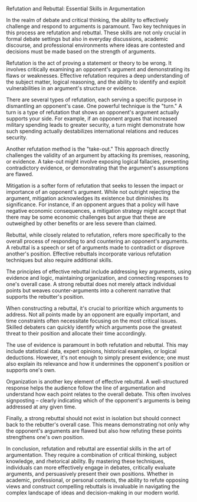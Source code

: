 Refutation and Rebuttal: Essential Skills in Argumentation

In the realm of debate and critical thinking, the ability to effectively challenge and respond to arguments is paramount. Two key techniques in this process are refutation and rebuttal. These skills are not only crucial in formal debate settings but also in everyday discussions, academic discourse, and professional environments where ideas are contested and decisions must be made based on the strength of arguments.

Refutation is the act of proving a statement or theory to be wrong. It involves critically examining an opponent's argument and demonstrating its flaws or weaknesses. Effective refutation requires a deep understanding of the subject matter, logical reasoning, and the ability to identify and exploit vulnerabilities in an argument's structure or evidence.

There are several types of refutation, each serving a specific purpose in dismantling an opponent's case. One powerful technique is the "turn." A turn is a type of refutation that shows an opponent's argument actually supports your side. For example, if an opponent argues that increased military spending leads to greater security, a turn might demonstrate how such spending actually destabilizes international relations and reduces security.

Another refutation method is the "take-out." This approach directly challenges the validity of an argument by attacking its premises, reasoning, or evidence. A take-out might involve exposing logical fallacies, presenting contradictory evidence, or demonstrating that the argument's assumptions are flawed.

Mitigation is a softer form of refutation that seeks to lessen the impact or importance of an opponent's argument. While not outright rejecting the argument, mitigation acknowledges its existence but diminishes its significance. For instance, if an opponent argues that a policy will have negative economic consequences, a mitigation strategy might accept that there may be some economic challenges but argue that these are outweighed by other benefits or are less severe than claimed.

Rebuttal, while closely related to refutation, refers more specifically to the overall process of responding to and countering an opponent's arguments. A rebuttal is a speech or set of arguments made to contradict or disprove another's position. Effective rebuttals incorporate various refutation techniques but also require additional skills.

The principles of effective rebuttal include addressing key arguments, using evidence and logic, maintaining organization, and connecting responses to one's overall case. A strong rebuttal does not merely attack individual points but weaves counter-arguments into a coherent narrative that supports the rebutter's position.

When constructing a rebuttal, it's crucial to prioritize which arguments to address. Not all points made by an opponent are equally important, and time constraints often necessitate focusing on the most critical issues. Skilled debaters can quickly identify which arguments pose the greatest threat to their position and allocate their time accordingly.

The use of evidence is paramount in both refutation and rebuttal. This may include statistical data, expert opinions, historical examples, or logical deductions. However, it's not enough to simply present evidence; one must also explain its relevance and how it undermines the opponent's position or supports one's own.

Organization is another key element of effective rebuttal. A well-structured response helps the audience follow the line of argumentation and understand how each point relates to the overall debate. This often involves signposting – clearly indicating which of the opponent's arguments is being addressed at any given time.

Finally, a strong rebuttal should not exist in isolation but should connect back to the rebutter's overall case. This means demonstrating not only why the opponent's arguments are flawed but also how refuting these points strengthens one's own position.

In conclusion, refutation and rebuttal are essential skills in the art of argumentation. They require a combination of critical thinking, subject knowledge, and rhetorical ability. By mastering these techniques, individuals can more effectively engage in debates, critically evaluate arguments, and persuasively present their own positions. Whether in academic, professional, or personal contexts, the ability to refute opposing views and construct compelling rebuttals is invaluable in navigating the complex landscape of ideas and decision-making in our modern world.